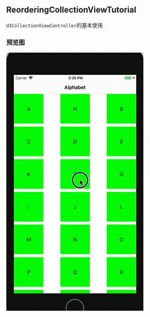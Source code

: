 ReorderingCollectionViewTutorial
----------

`UICollectionViewController`的基本使用


### 预览图
![UICollectionViewController](./UICollectionViewController.gif)